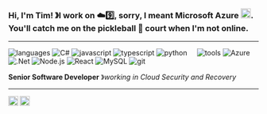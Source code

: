 ### Hi, I'm Tim!  &#12299;I work on ☁️9️⃣, sorry, I meant Microsoft Azure <img width="20px" src="https://www.pngfind.com/pngs/m/597-5975946_microsoft-azure-logo-svg-hd-png-download.png" />. You'll catch me on the pickleball 🏓 court when I'm not online.</sup>

----

![languages](https://img.shields.io/static/v1?label=&message=languages:&color=111&style=flat-square)
![C#](https://img.shields.io/static/v1?logo=csharp&label=&message=CSharp&color=36465D&logoColor=AAA&style=flat-square)
![javascript](https://img.shields.io/static/v1?logo=javascript&label=&message=javascript&color=36465D&logoColor=AAA&style=flat-square)
![typescript](https://img.shields.io/static/v1?logo=typescript&label=&message=typescript&color=36465D&logoColor=AAA&style=flat-square)
![python](https://img.shields.io/static/v1?logo=python&label=&message=python&color=36465D&logoColor=AAA&style=flat-square&link=)
&nbsp;&nbsp;&nbsp;
![tools](https://img.shields.io/static/v1?label=&message=tools:&color=111&style=flat-square)
![Azure](https://img.shields.io/static/v1?logo=azuredevops&label=&message=Azure&color=36465D&logoColor=AAA&style=flat-square)
![.Net](https://img.shields.io/static/v1?logo=dotnet&label=&message=.NET&color=36465D&logoColor=AAA&style=flat-square)
![Node.js](https://img.shields.io/static/v1?logo=node.js&label=&message=Node.js&color=36465D&logoColor=AAA&style=flat-square)
![React](https://img.shields.io/static/v1?logo=react&label=&message=ReactJS&color=36465D&logoColor=AAA&style=flat-square)
![MySQL](https://img.shields.io/static/v1?logo=mysql&label=&message=MySQL&color=36465D&logoColor=AAA&style=flat-square)
![git](https://img.shields.io/static/v1?logo=git&label=&message=git&color=36465D&logoColor=AAA&style=flat-square)
&nbsp;&nbsp;&nbsp;


**Senior Software Developer** &#12299;_working in Cloud Security and Recovery_
<br/>

----

<a href="https://linkedin.com/in/timroetcisoender">
  <img align="left" alt="Tim's LinkedIn" width="20px" src="https://simpleicons.now.sh/linkedin/495f7e" />
</a>
<a href="https://twitter.com/timritz">
  <img align="left" alt="Tim's Twitter" width="20px" src="https://simpleicons.now.sh/twitter/495f7e" />
</a>



<!-- | &nbsp;&nbsp;&nbsp; Website & Gallery : [https://moer.tel](https://moer.tel) &nbsp;&nbsp;&nbsp;|&nbsp;&nbsp;&nbsp; Open Source Work : <sub>&#9660; &#9660; &#9660;</sub>

-->



<!--
**timritz/timritz** is a ✨ _special_ ✨ repository because its `README.md` (this file) appears on your GitHub profile.

Here are some ideas to get you started:

- 🔭 I’m currently working on ...
- 🌱 I’m currently learning ...
- 👯 I’m looking to collaborate on ...
- 🤔 I’m looking for help with ...
- 💬 Ask me about ...
- 📫 How to reach me: ...
- 😄 Pronouns: ...
- ⚡ Fun fact: ...
-->
